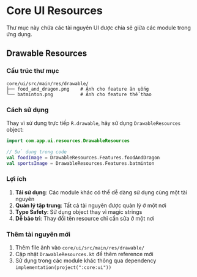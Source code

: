 # Core UI Resources

Thư mục này chứa các tài nguyên UI được chia sẻ giữa các module trong ứng dụng.

## Drawable Resources

### Cấu trúc thư mục
```
core/ui/src/main/res/drawable/
├── food_and_dragon.png    # Ảnh cho feature ăn uống
└── batminton.png          # Ảnh cho feature thể thao
```

### Cách sử dụng

Thay vì sử dụng trực tiếp `R.drawable`, hãy sử dụng `DrawableResources` object:

```kotlin
import com.app.ui.resources.DrawableResources

// Sử dụng trong code
val foodImage = DrawableResources.Features.foodAndDragon
val sportsImage = DrawableResources.Features.batminton
```

### Lợi ích

1. **Tái sử dụng**: Các module khác có thể dễ dàng sử dụng cùng một tài nguyên
2. **Quản lý tập trung**: Tất cả tài nguyên được quản lý ở một nơi
3. **Type Safety**: Sử dụng object thay vì magic strings
4. **Dễ bảo trì**: Thay đổi tên resource chỉ cần sửa ở một nơi

### Thêm tài nguyên mới

1. Thêm file ảnh vào `core/ui/src/main/res/drawable/`
2. Cập nhật `DrawableResources.kt` để thêm reference mới
3. Sử dụng trong các module khác thông qua dependency `implementation(project(":core:ui"))`
